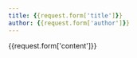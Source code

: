 ```yaml
---
title: {{request.form['title']}}
author: {{request.form['author']}}
---
```

{{request.form['content']}}


